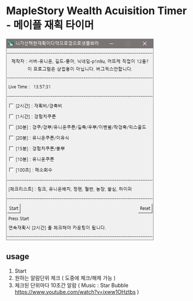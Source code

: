 # MapleStory Wealth Acuisition Timer - 메이플 재획 타이머

![img](./interface.png)

## usage
1. Start   
2. 원하는 알람단위 체크 ( 도중에 체크/해제 가능 )
3. 체크된 단위마다 10초간 알람 ( Music : Star Bubble https://www.youtube.com/watch?v=ixww1OHztbs )

